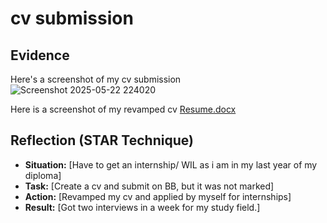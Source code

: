 # **cv submission**  

## **Evidence**  
Here's a screenshot of my cv submission 
![Screenshot 2025-05-22 224020](https://github.com/user-attachments/assets/4ded396d-fb5b-4590-91e2-7995151c2d1d)

Here is a screenshot of my revamped cv
[Resume.docx](https://github.com/user-attachments/files/20400229/Resume.docx)



## **Reflection (STAR Technique)**  
- **Situation:** [Have to get an internship/ WIL as i am in my last year of my diploma]  
- **Task:** [Create a cv and submit on BB, but it was not marked]  
- **Action:** [Revamped my cv and applied by myself for internships]  
- **Result:** [Got two interviews in a week for my study field.]  

